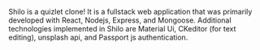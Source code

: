 Shilo is a quizlet clone! 
It is a fullstack web application that was primarily developed with React, Nodejs, Express, and Mongoose. 
Additional technologies implemented in Shilo are Material Ui, CKeditor (for text editing), unsplash api, and Passport js authentication. 
